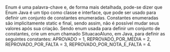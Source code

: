Enum é uma palavra-chave e, de forma mais detalhada, pode-se dizer que Enum Java é um tipo como classe e interface, que pode ser usado para definir um conjunto de constantes enumeradas. Constantes enumeradas são implicitamente static e final, sendo assim, não é possível mudar seus valores após sua criação. Sendo enum usada para definir um conjunto de constantes, crie um enum chamado SituacaoAluno, em Java, para definir as seguintes constantes: APROVADO = 1, REPROVADO_POR_MEDIA = 2, REPROVADO_POR_FALTA = 3, REPROVADO_POR_NOTA_E_FALTA = 4.